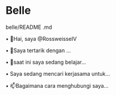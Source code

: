 # Belle
belle/README .md

• 👋Hai, saya @RossweisseIV

• 👀Saya tertarik dengan ...

• 🌱saat ini saya sedang belajar...

•️ Saya sedang mencari kerjasama untuk...

• 📫Bagaimana cara menghubungi saya...
